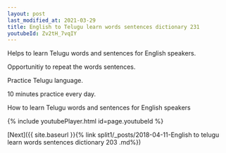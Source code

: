 ```yaml
---
layout: post
last_modified_at: 2021-03-29
title: English to Telugu learn words sentences dictionary 231 
youtubeId: Zv2tH_7vqIY
---
```

 
 
Helps to learn Telugu words and sentences for English speakers.

Opportunitiy to repeat the words sentences. 

Practice Telugu language. 
 
10 minutes practice every day. 
 
How to learn Telugu words and sentences for English speakers 
 
{% include youtubePlayer.html id=page.youtubeId %}
 
 
[Next]({{ site.baseurl }}{% link  split1/_posts/2018-04-11-English to telugu learn words sentences dictionary 203 .md%})
 
